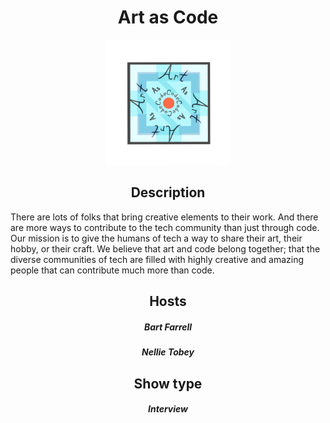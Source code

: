 
<h1 align="center"> Art as Code </h1>

<p align="center">
 <img src="https://github.com/cncf/cloudnativetv/blob/main/shows/AAC_LOGO.png" alt="art as code logo" width="200px" height="200px"/>
  </p>
  
<h2 align="center"> Description</h2>

There are lots of folks that bring creative elements to their work.
And there are more ways to contribute to the tech community than just through code.
Our mission is to give the humans of tech a way to share their art, their hobby, or their craft.
We believe that art and code belong together; that the diverse communities of tech are filled with highly
creative and amazing people that can contribute much more than code. 

<h2 align="center"> Hosts </h2>

<h5 align="center"> Bart Farrell </h5>
<h5 align="center"> Nellie Tobey </h5>

<h2 align="center"> Show type </h2>

<h5 align="center"> Interview </h5>

